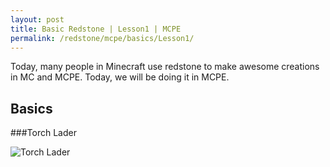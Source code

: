 ```yaml
---
layout: post
title: Basic Redstone | Lesson1 | MCPE
permalink: /redstone/mcpe/basics/Lesson1/
---
```


Today, many people in Minecraft use redstone to make awesome creations in MC and MCPE. Today, we will be doing it in MCPE. 

## Basics

###Torch Lader

![Torch Lader](http://dog2puppy-github.tk/images/IMG_0407.png)
